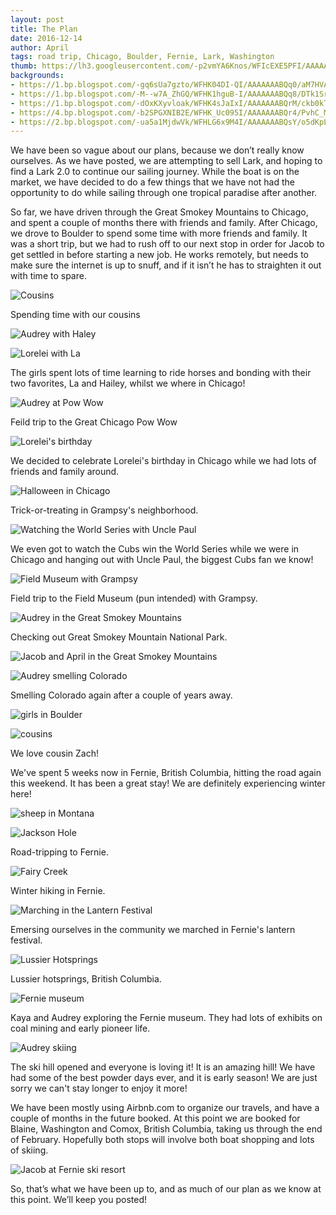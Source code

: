 ```yaml
---
layout: post
title: The Plan
date: 2016-12-14
author: April
tags: road trip, Chicago, Boulder, Fernie, Lark, Washington
thumb: https://lh3.googleusercontent.com/-p2vmYA6Knos/WFIcEXE5PFI/AAAAAAABQ6U/Su92k8DchBk/s640/blogger-image-2129329290.jpg
backgrounds:
- https://1.bp.blogspot.com/-gq6sUa7gzto/WFHK04DI-QI/AAAAAAABQq0/aM7HVA0qfXcUvDSPc13ZKbykfF5k6pVigCLcB/s1600/IMG_2896.jpg
- https://1.bp.blogspot.com/-M--w7A_ZhGQ/WFHK1hguB-I/AAAAAAABQq8/DTk1SrrvTrAXbIjAKB8i92WVdDgn8eWtwCLcB/s1600/IMG_3059.jpg
- https://1.bp.blogspot.com/-dOxKXyvloak/WFHK4sJaIxI/AAAAAAABQrM/ckb0kTu9Bnsg1wl8oL_G72rxPuB9S58pQCLcB/s1600/IMG_4179.jpg
- https://4.bp.blogspot.com/-b2SPGXNIB2E/WFHK_Uc095I/AAAAAAABQr4/PvhC_MfXvqg0H3WirRnoErc73fPPT04TgCLcB/s1600/IMG_5037.jpg
- https://2.bp.blogspot.com/-ua5a1MjdwVk/WFHLG6x9M4I/AAAAAAABQsY/o5dKpLMERKAlFMayE2udb8XVj3holI5zwCLcB/s1600/IMG_6287.jpg
---
```


We have been so vague about our plans, because we don’t really know ourselves. As we have posted, we are attempting to sell Lark, and hoping to find a Lark 2.0 to continue our sailing journey. While the boat is on the market, we have decided to do a few things that we have not had the opportunity to do while sailing through one tropical paradise after another. 

So far, we have driven through the Great Smokey Mountains to Chicago, and spent a couple of months there with friends and family. After Chicago, we drove to Boulder to spend some time with more friends and family. It was a short trip, but we had to rush off to our next stop in order for Jacob to get settled in before starting a new job. He works remotely, but needs to make sure the internet is up to snuff, and if it isn’t he has to straighten it out with time to spare. 

![Cousins](https://1.bp.blogspot.com/-gq6sUa7gzto/WFHK04DI-QI/AAAAAAABQq0/aM7HVA0qfXcUvDSPc13ZKbykfF5k6pVigCLcB/s1600/IMG_2896.jpg)

Spending time with our cousins

![Audrey with Haley](https://1.bp.blogspot.com/-M--w7A_ZhGQ/WFHK1hguB-I/AAAAAAABQq8/DTk1SrrvTrAXbIjAKB8i92WVdDgn8eWtwCLcB/s1600/IMG_3059.jpg)

![Lorelei with La](https://2.bp.blogspot.com/-1pSlH839Tvc/WFHK2aoL_oI/AAAAAAABQrA/ETgNiS77jdkeZ3T5Vxt0m_l2eAaHqua7ACLcB/s1600/IMG_3355.jpg)

The girls spent lots of time learning to ride horses and bonding with their two favorites, La and Hailey, whilst we where in Chicago! 

![Audrey at Pow Wow](https://4.bp.blogspot.com/-3wxY4aYUSZg/WFHK0fIsiWI/AAAAAAABQqs/FkTnHMTXl242aE9CG5osDoPHGl8UeOafQCLcB/s1600/IMG_2331.jpg)
 
Feild trip to the Great Chicago Pow Wow

![Lorelei's birthday](https://1.bp.blogspot.com/-dOxKXyvloak/WFHK4sJaIxI/AAAAAAABQrM/ckb0kTu9Bnsg1wl8oL_G72rxPuB9S58pQCLcB/s1600/IMG_4179.jpg)

We decided to celebrate Lorelei's birthday in Chicago while we had lots of friends and family around. 

![Halloween in Chicago](https://1.bp.blogspot.com/-GKxtw-BD3w4/WFHK5aNNZlI/AAAAAAABQrY/FrFVDXaumC8wICiIYJh3n3cCcfDoieTgQCLcB/s1600/IMG_4273.jpg)

Trick-or-treating in Grampsy's neighborhood. 

![Watching the World Series with Uncle Paul](https://lh3.googleusercontent.com/-RG1Bz7J-DnM/WFHMQX9EnYI/AAAAAAABQt8/6kNS0l4RS4Q/s640/blogger-image--426062690.jpg)

We even got to watch the Cubs win the World Series while we were in Chicago and hanging out with Uncle Paul, the biggest Cubs fan we know!

![Field Museum with Grampsy](https://3.bp.blogspot.com/-i3nlaVbg4do/WFHK5v4fJuI/AAAAAAABQrc/4-JaiKTLd18CsALs3tOb3eVBrO4XnQSSQCLcB/s1600/IMG_4328%25281%2529.jpg)

Field trip to the Field Museum (pun intended) with Grampsy.

![Audrey in the Great Smokey Mountains](https://1.bp.blogspot.com/-z-18DBUskEs/WFHKyOvoj_I/AAAAAAABQqo/7twmaGLfKsU7Fy9_J9Vcj5V0qmqUK0DBACLcB/s1600/IMG_1666.jpg)

Checking out Great Smokey Mountain National Park. 

![Jacob and April in the Great Smokey Mountains](https://2.bp.blogspot.com/-gLBWK1DvDtU/WFHKxwHk3tI/AAAAAAABQqk/knQWx7hTGgEp_OD0dF68TmJU7qTFJOTcQCLcB/s1600/IMG_1528.jpg)

![Audrey smelling Colorado](https://2.bp.blogspot.com/-j4v_ehpZ3VA/WFHK9WrWraI/AAAAAAABQrs/nJtETVQmi-I4VXiZQsCM8KAwX8rDSErNgCLcB/s1600/IMG_4701.jpg)

Smelling Colorado again after a couple of years away. 

![girls in Boulder](https://1.bp.blogspot.com/-l-4TKx4KxYg/WFHK9LGcv_I/AAAAAAABQrk/as3H_s8jUy4R0W-fs_Z4bW1czF7tNx8VgCLcB/s1600/IMG_4735.jpg)

![cousins](https://4.bp.blogspot.com/-b2SPGXNIB2E/WFHK_Uc095I/AAAAAAABQr4/PvhC_MfXvqg0H3WirRnoErc73fPPT04TgCLcB/s1600/IMG_5037.jpg)

We love cousin Zach! 

We've spent 5 weeks now in Fernie, British Columbia, hitting the road again this weekend. It has been a great stay! We are definitely experiencing winter here!

![sheep in Montana](https://4.bp.blogspot.com/-FqkBRePYZls/WFHLBIvwG1I/AAAAAAABQr8/BsKb4qFViNcHGlmIVVxjIkkBozpM-ZZCgCLcB/s1600/IMG_5085.jpg)

![Jackson Hole](https://3.bp.blogspot.com/-bUpTAppLDYM/WFHLB6u7WrI/AAAAAAABQsA/bBpkXDuQIl0NrkryBTA0tU0LMPXpFYbUwCLcB/s1600/IMG_5105.jpg)

Road-tripping to Fernie. 

![Fairy Creek](https://4.bp.blogspot.com/-4otvrdR_Mlk/WFHLEt44OXI/AAAAAAABQsI/2SRHGZoyvBckNIwM9NL7KPFyh9NqlTFYQCLcB/s1600/IMG_5373.jpg)

Winter hiking in Fernie. 

![Marching in the Lantern Festival](https://1.bp.blogspot.com/-HgmtsoWqR4E/WFHLFIr8TBI/AAAAAAABQsM/FSuJDyPhWjMi6ySpUEb3lEArmuEZuNiZwCLcB/s1600/IMG_5475.jpg)

Emersing ourselves in the community we marched in Fernie's lantern festival. 

![Lussier Hotsprings](https://3.bp.blogspot.com/-O9Sch5Razmg/WFHLFj_mnBI/AAAAAAABQsQ/3DHvpSkAGhYvhJdz3HJnKPV7G8904MCowCLcB/s1600/IMG_5945.jpg)

Lussier hotsprings, British Columbia. 

![Fernie museum](https://3.bp.blogspot.com/-MEYlqtLyuyk/WFHLGrs4WgI/AAAAAAABQsU/K_TtoDU-1KQyR3tIgSLhQedXdI-qDluKQCLcB/s1600/IMG_6197.jpg)

Kaya and Audrey exploring the Fernie museum. They had lots of exhibits on coal mining and early pioneer life. 

![Audrey skiing](https://lh3.googleusercontent.com/-p2vmYA6Knos/WFIcEXE5PFI/AAAAAAABQ6U/Su92k8DchBk/s640/blogger-image-2129329290.jpg)

The ski hill opened and everyone is loving it! It is an amazing hill! We have had some of the best powder days ever, and it is early season! We are just sorry we can't stay longer to enjoy it more!

We have been mostly using Airbnb.com to organize our travels, and have a couple of months in the future booked. At this point we are booked for Blaine, Washington and Comox, British Columbia, taking us through the end of February. Hopefully both stops will involve both boat shopping and lots of skiing. 

![Jacob at Fernie ski resort](https://lh3.googleusercontent.com/-gZz7C3bPckc/WFIl4m5KBlI/AAAAAAABQ6k/2of6_QwFNgM/s640/blogger-image--139780944.jpg)

So, that’s what we have been up to, and as much of our plan as we know at this point. We’ll keep you posted! 
